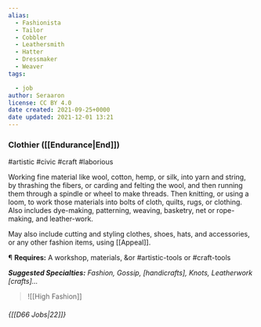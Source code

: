 ```yaml
---
alias:
  - Fashionista
  - Tailor
  - Cobbler
  - Leathersmith
  - Hatter
  - Dressmaker
  - Weaver
tags:

  - job
author: Seraaron
license: CC BY 4.0
date created: 2021-09-25+0000
date updated: 2021-12-01 13:21
---
```


### Clothier ([[Endurance|End]])

#artistic #civic #craft #laborious

Working fine material like wool, cotton, hemp, or silk, into yarn and string, by thrashing the fibers, or carding and felting the wool, and then running them through a spindle or wheel to make threads. Then knitting, or using a loom, to work those materials into bolts of cloth, quilts, rugs, or clothing. Also includes dye-making, patterning, weaving, basketry, net or rope-making, and leather-work.

May also include cutting and styling clothes, shoes, hats, and accessories, or any other fashion items, using [[Appeal]].

¶ **Requires:** A workshop, materials, &or #artistic-tools or #craft-tools

_**Suggested Specialties:** Fashion, Gossip, [handicrafts], Knots, Leatherwork [crafts]..._

> ![[High Fashion]]

###### {[[D66 Jobs|22]]}
